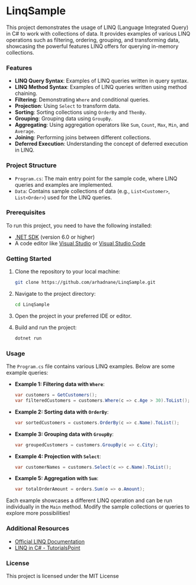 # LinqSample

This project demonstrates the usage of LINQ (Language Integrated Query) in C# to work with collections of data. It provides examples of various LINQ operations such as filtering, ordering, grouping, and transforming data, showcasing the powerful features LINQ offers for querying in-memory collections.

### Features

- **LINQ Query Syntax**: Examples of LINQ queries written in query syntax.
- **LINQ Method Syntax**: Examples of LINQ queries written using method chaining.
- **Filtering**: Demonstrating `Where` and conditional queries.
- **Projection**: Using `Select` to transform data.
- **Sorting**: Sorting collections using `OrderBy` and `ThenBy`.
- **Grouping**: Grouping data using `GroupBy`.
- **Aggregating**: Using aggregation operators like `Sum`, `Count`, `Max`, `Min`, and `Average`.
- **Joining**: Performing joins between different collections.
- **Deferred Execution**: Understanding the concept of deferred execution in LINQ.

### Project Structure

- `Program.cs`: The main entry point for the sample code, where LINQ queries and examples are implemented.
- `Data`: Contains sample collections of data (e.g., `List<Customer>`, `List<Order>`) used for the LINQ queries.

### Prerequisites

To run this project, you need to have the following installed:

- [.NET SDK](https://dotnet.microsoft.com/download) (version 6.0 or higher)
- A code editor like [Visual Studio](https://visualstudio.microsoft.com/) or [Visual Studio Code](https://code.visualstudio.com/)

### Getting Started

1. Clone the repository to your local machine:

   ```bash
   git clone https://github.com/arhadnane/LinqSample.git
   ```

2. Navigate to the project directory:

   ```bash
   cd LinqSample
   ```

3. Open the project in your preferred IDE or editor.

4. Build and run the project:

   ```bash
   dotnet run
   ```

### Usage

The `Program.cs` file contains various LINQ examples. Below are some example queries:

- **Example 1: Filtering data with `Where`**:

    ```csharp
    var customers = GetCustomers();
    var filteredCustomers = customers.Where(c => c.Age > 30).ToList();
    ```

- **Example 2: Sorting data with `OrderBy`**:

    ```csharp
    var sortedCustomers = customers.OrderBy(c => c.Name).ToList();
    ```

- **Example 3: Grouping data with `GroupBy`**:

    ```csharp
    var groupedCustomers = customers.GroupBy(c => c.City);
    ```

- **Example 4: Projection with `Select`**:

    ```csharp
    var customerNames = customers.Select(c => c.Name).ToList();
    ```

- **Example 5: Aggregation with `Sum`**:

    ```csharp
    var totalOrderAmount = orders.Sum(o => o.Amount);
    ```

Each example showcases a different LINQ operation and can be run individually in the `Main` method. Modify the sample collections or queries to explore more possibilities!

### Additional Resources

- [Official LINQ Documentation](https://docs.microsoft.com/en-us/dotnet/csharp/programming-guide/concepts/linq)
- [LINQ in C# - TutorialsPoint](https://www.tutorialspoint.com/linq/)

### License

This project is licensed under the MIT License

